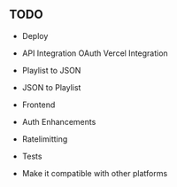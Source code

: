 ## TODO

- Deploy

* API Integration
  OAuth
  Vercel Integration
* Playlist to JSON
* JSON to Playlist
* Frontend
* Auth Enhancements
* Ratelimitting
* Tests

* Make it compatible with other platforms

